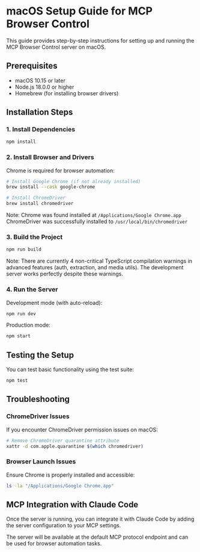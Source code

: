 # macOS Setup Guide for MCP Browser Control

This guide provides step-by-step instructions for setting up and running the MCP Browser Control server on macOS.

## Prerequisites

- macOS 10.15 or later
- Node.js 18.0.0 or higher
- Homebrew (for installing browser drivers)

## Installation Steps

### 1. Install Dependencies

```bash
npm install
```

### 2. Install Browser and Drivers

Chrome is required for browser automation:

```bash
# Install Google Chrome (if not already installed)
brew install --cask google-chrome

# Install ChromeDriver
brew install chromedriver
```

Note: Chrome was found installed at `/Applications/Google Chrome.app`
ChromeDriver was successfully installed to `/usr/local/bin/chromedriver`

### 3. Build the Project

```bash
npm run build
```

Note: There are currently 4 non-critical TypeScript compilation warnings in advanced features (auth, extraction, and media utils). The development server works perfectly despite these warnings.

### 4. Run the Server

Development mode (with auto-reload):
```bash
npm run dev
```

Production mode:
```bash
npm start
```

## Testing the Setup

You can test basic functionality using the test suite:

```bash
npm test
```

## Troubleshooting

### ChromeDriver Issues

If you encounter ChromeDriver permission issues on macOS:

```bash
# Remove ChromeDriver quarantine attribute
xattr -d com.apple.quarantine $(which chromedriver)
```

### Browser Launch Issues

Ensure Chrome is properly installed and accessible:
```bash
ls -la "/Applications/Google Chrome.app"
```

## MCP Integration with Claude Code

Once the server is running, you can integrate it with Claude Code by adding the server configuration to your MCP settings.

The server will be available at the default MCP protocol endpoint and can be used for browser automation tasks.